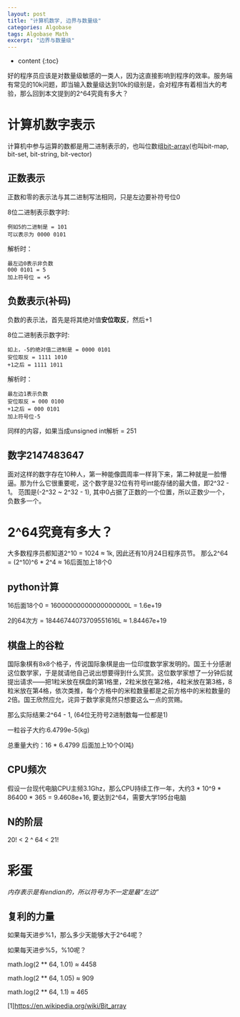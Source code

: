```yaml
---
layout: post
title: "计算机数学, 边界与数量级"
categories: Algobase
tags: Algobase Math
excerpt: "边界与数量级"
---
```


* content
{:toc}

好的程序员应该是对数量级敏感的一类人，因为这直接影响到程序的效率。服务端有常见的10k问题，即当输入数量级达到10k的级别是，会对程序有着相当大的考验，那么回到本文提到的2^64究竟有多大？

# 计算机数字表示
计算机中参与运算的数都是用二进制表示的，也叫位数组[bit-array](1)(也叫bit-map, bit-set, bit-string, bit-vector)

## 正数表示
正数和零的表示法与其二进制写法相同，只是左边要补符号位0

8位二进制表示数字时:

	例如5的二进制是 = 101
	可以表示为 0000 0101
	
解析时：
	
	最左边0表示非负数
	000 0101 = 5
	加上符号位 = +5

## 负数表示(补码)
负数的表示法，首先是将其绝对值**安位取反**，然后+1

8位二进制表示数字时:

	如上，-5的绝对值二进制是 = 0000 0101
	安位取反 = 1111 1010
	+1之后 = 1111 1011
	
解析时：

	最左边1表示负数
	安位取反 = 000 0100
	+1之后 = 000 0101
	加上符号位-5
	
同样的内容，如果当成unsigned int解析 = 251
	

## 数字2147483647
面对这样的数字存在10种人，第一种能像圆周率一样背下来，第二种就是一脸懵逼。那为什么它很重要呢，这个数字是32位有符号int能存储的最大值，即2^32 - 1。 范围是(-2^32 ~ 2^32 - 1), 其中0占据了正数的一个位置，所以正数少一个，负数多一个。 


# 2^64究竟有多大？

大多数程序员都知道2^10 = 1024 ≈ 1k, 因此还有10月24日程序员节。
那么2^64 = (2^10)^6 * 2^4 ≈ 16后面加上18个0

## python计算
16后面18个0 = 16000000000000000000L = 1.6e+19

2的64次方   = 18446744073709551616L ≈ 1.84467e+19

## 棋盘上的谷粒
国际象棋有8x8个格子，传说国际象棋是由一位印度数学家发明的。国王十分感谢这位数学家，于是就请他自己说出想要得到什么奖赏。这位数学家想了一分钟后就提出请求——把1粒米放在棋盘的第1格里，2粒米放在第2格，4粒米放在第3格，8粒米放在第4格，依次类推，每个方格中的米粒数量都是之前方格中的米粒数量的2倍。国王欣然应允，诧异于数学家竟然只想要这么一点的赏赐。

那么实际结果:2^64 - 1, (64位无符号2进制数每一位都是1)

一粒谷子大约:6.4799e-5(kg)

总重量大约：16 * 6.4799 后面加上10个0(吨)

## CPU频次
假设一台现代电脑CPU主频3.1Ghz，那么CPU持续工作一年，大约3 * 10^9 * 86400 * 365 = 9.4608e+16, 要达到2^64，需要大学195台电脑

## N的阶层
20! < 2 ^ 64 < 21!

# 彩蛋

*内存表示是有endian的，所以符号为不一定是最“左边”*

## 复利的力量
如果每天进步%1，那么多少天能够大于2^64呢？

如果每天进步%5，%10呢？

math.log(2 ** 64, 1.01) ≈ 4458

math.log(2 ** 64, 1.05) ≈ 909

math.log(2 ** 64, 1.1) ≈ 465

[1]https://en.wikipedia.org/wiki/Bit_array